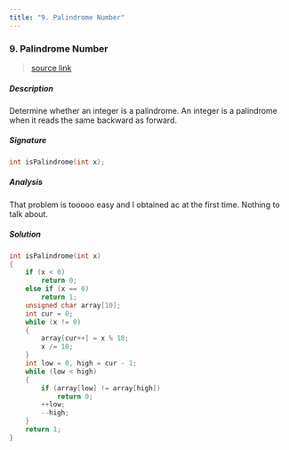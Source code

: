 ```yaml
---
title: "9. Palindrome Number"
---
```


### 9. Palindrome Number

> [source link](https://leetcode.com/problems/palindrome-number/)

##### Description

Determine whether an integer is a palindrome. An integer is a palindrome when it reads the same backward as forward.

##### Signature

```c
int isPalindrome(int x);
```

##### Analysis

That problem is tooooo easy and I obtained ac at the first time. Nothing to talk about.

##### Solution

```c
int isPalindrome(int x)
{
    if (x < 0)
        return 0;
    else if (x == 0)
        return 1;
    unsigned char array[10];
    int cur = 0;
    while (x != 0)
    {
        array[cur++] = x % 10;
        x /= 10;
    }
    int low = 0, high = cur - 1;
    while (low < high)
    {
        if (array[low] != array[high])
            return 0;
        ++low;
        --high;
    }
    return 1;
}
```

